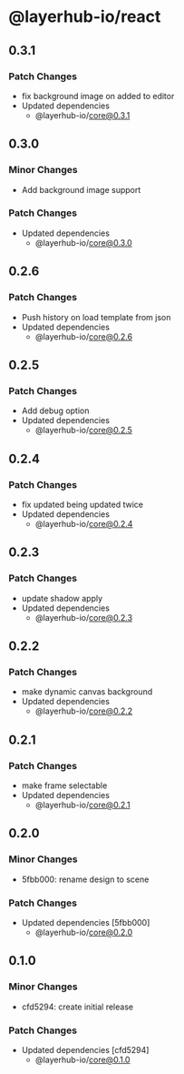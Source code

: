 # @layerhub-io/react

## 0.3.1

### Patch Changes

- fix background image on added to editor
- Updated dependencies
  - @layerhub-io/core@0.3.1

## 0.3.0

### Minor Changes

- Add background image support

### Patch Changes

- Updated dependencies
  - @layerhub-io/core@0.3.0

## 0.2.6

### Patch Changes

- Push history on load template from json
- Updated dependencies
  - @layerhub-io/core@0.2.6

## 0.2.5

### Patch Changes

- Add debug option
- Updated dependencies
  - @layerhub-io/core@0.2.5

## 0.2.4

### Patch Changes

- fix updated being updated twice
- Updated dependencies
  - @layerhub-io/core@0.2.4

## 0.2.3

### Patch Changes

- update shadow apply
- Updated dependencies
  - @layerhub-io/core@0.2.3

## 0.2.2

### Patch Changes

- make dynamic canvas background
- Updated dependencies
  - @layerhub-io/core@0.2.2

## 0.2.1

### Patch Changes

- make frame selectable
- Updated dependencies
  - @layerhub-io/core@0.2.1

## 0.2.0

### Minor Changes

- 5fbb000: rename design to scene

### Patch Changes

- Updated dependencies [5fbb000]
  - @layerhub-io/core@0.2.0

## 0.1.0

### Minor Changes

- cfd5294: create initial release

### Patch Changes

- Updated dependencies [cfd5294]
  - @layerhub-io/core@0.1.0
